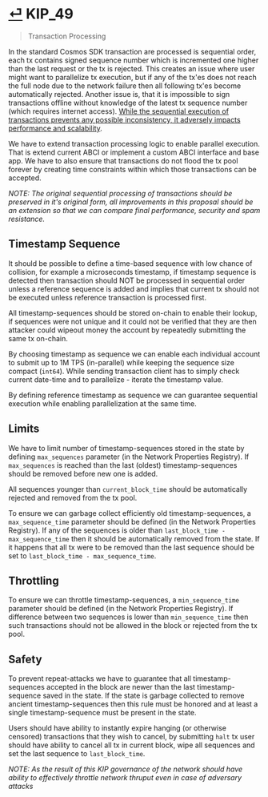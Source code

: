 # [⏎](README.md#Roadmap) KIP_49
> Transaction Processing

In the standard Cosmos SDK transaction are processed is sequential order, each tx contains signed sequence number which is incremented one higher than the last request or the tx is rejected. This creates an issue where user might want to parallelize tx execution, but if any of the tx'es does not reach the full node due to the network failure then all following tx'es become automatically rejected. Another issue is, that it is impossible to sign transactions offline without knowledge of the latest tx sequence number (which requires internet access). [While the sequential execution of transactions prevents any possible inconsistency, it adversely impacts performance and scalability](https://arxiv.org/pdf/1902.01457.pdf).

We have to extend transaction processing logic to enable parallel execution. That is extend current ABCI or implement a custom ABCI interface and base app. We have to also ensure that transactions do not flood the tx pool forever by creating time constraints within which those transactions can be accepted.

_NOTE: The original sequential processing of transactions should be preserved in it's original form, all improvements in this proposal should be an extension so that we can compare final performance, security and spam resistance._

## Timestamp Sequence

It should be possible to define a time-based sequence with low chance of collision, for example a microseconds timestamp, if timestamp sequence is detected then transaction should NOT be processed in sequential order unless a reference sequence is added and implies that current tx should not be executed unless reference transaction is processed first. 

All timestamp-sequences should be stored on-chain to enable their lookup, if sequences were not unique and it could not be verified that they are then attacker could wipeout money the account by repeatedly submitting the same tx on-chain. 

By choosing timestamp as sequence we can enable each individual account to submit up to 1M TPS (in-parallel) while keeping the sequence size compact (`int64`). While sending transaction client has to simply check current date-time and to parallelize - iterate the timestamp value.

By defining reference timestamp as sequence we can guarantee sequential execution while enabling parallelization at the same time.

## Limits

We have to limit number of timestamp-sequences stored in the state by defining `max_sequences` parameter (in the Network Properties Registry). If `max_sequences` is reached than the last (oldest) timestamp-sequences should be removed before new one is added.

All sequences younger than `current_block_time` should be automatically rejected and removed from the tx pool.

To ensure we can garbage collect efficiently old timestamp-sequences, a `max_sequence_time` parameter should be defined (in the Network Properties Registry). If any of the sequences is older than `last_block_time - max_sequence_time` then it should be automatically removed from the state. If it happens that all tx were to be removed than the last sequence should be set to `last_block_time - max_sequence_time`.

## Throttling 

To ensure we can throttle timestamp-sequences, a `min_sequence_time` parameter should be defined (in the Network Properties Registry). If difference between two sequences is lower than `min_sequence_time` then such transactions should not be allowed in the block or rejected from the tx pool.

## Safety

To prevent repeat-attacks we have to guarantee that all timestamp-sequences accepted in the block are newer than the last timestamp-sequence saved in the state. If the state is garbage collected to remove ancient timestamp-sequences then this rule must be honored and at least a single timestamp-sequence must be present in the state.

Users should have ability to instantly expire hanging (or otherwise censored) transactions that they wish to cancel, by submitting `halt` tx user should have ability to cancel all tx in current block, wipe all sequences and set the last sequence to `last_block_time`.

_NOTE: As the result of this KIP governance of the network should have ability to effectively throttle network thruput even in case of adversary attacks_